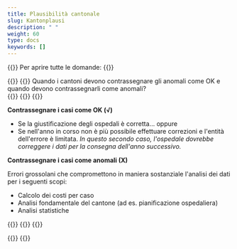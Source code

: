 ```yaml
---
title: Plausibilità cantonale
slug: Kantonplausi
description: " "
weight: 60
type: docs
keywords: []
---
```


{{<faqBlock>}}
Per aprire tutte le domande: {{<collapsibleGroupCommand groupId="Kantonplausi">}}

{{<numberedList>}}
{{<listItem>}} <!--DeepL et SP-->
Quando i cantoni devono contrassegnare gli anomali come OK e quando devono contrassegnarli come anomali?  
{{<insertImage image="fehlerhaft_it.png" class="edge max-w-90">}}
{{<collapsibleBlock groupId="Kantonplausi">}}
{{<markdown>}}

**Contrassegnare i casi come OK (√)**
- Se la giustificazione degli ospedali è corretta...
oppure
- Se nell'anno in corso non è più possibile effettuare correzioni e l'entità dell'errore è limitata. 
*In questo secondo caso, l'ospedale dovrebbe correggere i dati per la consegna dell'anno successivo.* 
&nbsp;

**Contrassegnare i casi come anomali (X)**  

Errori grossolani che compromettono in maniera sostanziale l'analisi dei dati per i seguenti scopi:
- Calcolo dei costi per caso
- Analisi fondamentale del cantone (ad es. pianificazione ospedaliera)
- Analisi statistiche   

{{</markdown>}}
{{</collapsibleBlock>}}
{{</listItem>}}

{{</numberedList>}}
{{</faqBlock>}}
